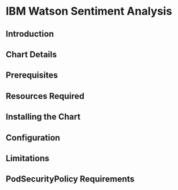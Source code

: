 # IBM Watson Sentiment Analysis

## Introduction
## Chart Details
## Prerequisites
## Resources Required
## Installing the Chart
## Configuration
## Limitations
## PodSecurityPolicy Requirements
